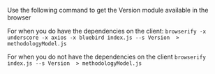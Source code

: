 ﻿Use the following command to get the Version module available in the browser

For when you do have the dependencies on the client:
`browserify -x underscore -x axios -x bluebird index.js --s Version  >
methodologyModel.js`

For when you do not have the dependencies on the client
`browserify index.js --s Version  >
methodologyModel.js`
